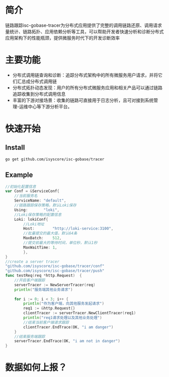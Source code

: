# 简介
链路跟踪isc-gobase-tracer为分布式应用提供了完整的调用链路还原、调用请求量统计、链路拓扑、应用依赖分析等工具，可以帮助开发者快速分析和诊断分布式应用架构下的性能瓶颈，提供微服务时代下的开发诊断效率
# 主要功能
+ 分布式调用链查询和诊断：追踪分布式架构中的所有微服务用户请求，并将它们汇总成分布式调用链
+ 分布式拓扑动态发现：用户的所有分布式微服务应用和相关产品可以通过链路追踪收集到分布式调用信息
+ 丰富的下游对接场景：收集的链路可直接用于日志分析，且可对接到系统管理-运维中心等下游分析平台。
# 快速开始
## Install
```bash
go get github.com/isyscore/isc-gobase/tracer
```
## Example
```go
//初始化配置信息
var Conf = &ServiceConf{
	//当前服务名
    ServiceName: "default",
	//链路跟踪保存策略，默认Loki保存
    Using:       "loki",
	//Loki保存策略的配置信息
    Loki: lokiConf{
		//Loki地址
        Host:        "http://loki-service:3100",
		//批量提交的最大值，默认64条
        MaxBatch:    512,
		//提交前最大的等待时间，单位秒，默认1秒
        MaxWaitTime: 1,
        },
}
//create a server tracer
"github.com/isyscore/isc-gobase/tracer/conf"
"github.com/isyscore/isc-gobase/tracer/push"
func testReq(req *http.Request)  {
	//开启客户端跟踪
    serverTracer := NewServerTracer(req)
    println("服务端其他业务请求")
    
    for i := 0; i < 3; i++ {
        println("作为客户端，向其他服务发起请求")
		req1 := &http.Request{}
        clientTracer := serverTracer.NewClientTracer(req1)
		println("req1请求处理以及其他业务处理")
		//结束当前客户端请求跟踪
        clientTracer.EndTrace(OK, "i am danger")
    }
	//结束服务端跟踪
    serverTracer.EndTrace(OK, "i am not in danger")
}
```
# 数据如何上报？

